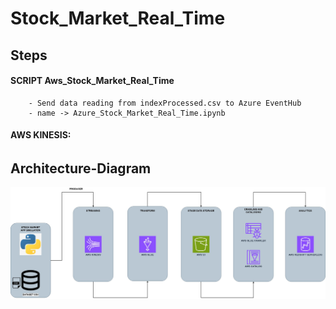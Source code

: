 # Stock_Market_Real_Time
## Steps

#### SCRIPT Aws_Stock_Market_Real_Time
        - Send data reading from indexProcessed.csv to Azure EventHub
        - name -> Azure_Stock_Market_Real_Time.ipynb 

#### AWS KINESIS:
######

## Architecture-Diagram
![Architecture-Diagram](Stock-Market-Real-Time-Azure-AWS.jpg)